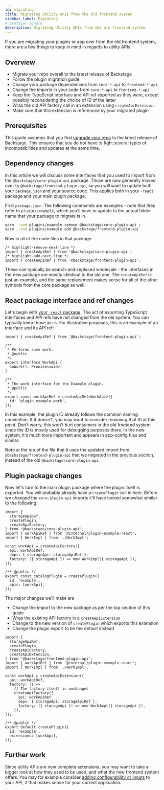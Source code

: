 ```yaml
---
id: migrating
title: Migrating Utility APIs from the old frontend system
sidebar_label: Migrating
# prettier-ignore
description: Migrating Utility APIs from the old frontend system
---
```


If you are migrating your plugins or app over from the old frontend system, there are a few things to keep in mind in regards to utility APIs.

## Overview

- Migrate your repo overall to the latest release of Backstage
- Follow the plugin migration guide <!-- TODO: Link -->
- Change your package dependencies from `core-*-api` to `frontend-*-api`
- Change the imports in your code from `core-*-api` to `frontend-*-api`
- Keep the TypeScript interface and API ref exported as they were, except possibly reconsidering the choice of ID of the latter
- Wrap the old API factory call in an extension using `createApiExtension`
- Make sure that this extension is referenced by your migrated plugin

## Prerequisites

This guide assumes that you first [upgrade your repo](../../getting-started/keeping-backstage-updated.md) to the latest release of Backstage. This ensures that you do not have to fight several types of incompatibilities and updates at the same time.

## Dependency changes

In this article we will discuss some interfaces that you used to import from the `@backstage/core-plugin-api` package. Those are now generally moved over to `@backstage/frontend-plugin-api`, so you will want to update both your `package.json` and your source code. This applies both in your `-react` package and your main plugin package.

First `package.json`. The following commands are examples - note that they refer to `plugins/example`, which you'll have to update to the actual folder name that your package to migrate is in.

```bash title="from your repo root"
yarn --cwd plugins/example remove @backstage/core-plugin-api ;
yarn --cwd plugins/example add @backstage/frontend-plugin-api
```

Now in all of the code files in that package:

```tsx title="in your source code"
/* highlight-remove-next-line */
import { createApiRef } from '@backstage/core-plugin-api';
/* highlight-add-next-line */
import { createApiRef } from '@backstage/frontend-plugin-api';
```

These can typically be search-and-replaced wholesale - the interfaces in the new package are mostly identical to the old one. The `createApiRef` is just an example, and the same replacement makes sense for all of the other symbols from the core package as well.

## React package interface and ref changes

Let's begin with [your `-react` package](../../architecture-decisions/adr011-plugin-package-structure.md). The act of exporting TypeScript interfaces and API refs have not changed from the old system. You can typically keep those as-is. For illustrative purposes, this is an example of an interface and its API ref:

```tsx title="in @internal/plugin-example-react"
import { createApiRef } from '@backstage/frontend-plugin-api';

/**
 * Performs some work.
 * @oublic
 */
export interface WorkApi {
  doWork(): Promise<void>;
}

/**
 * The work interface for the Example plugin.
 * @public
 */
export const workApiRef = createApiRef<WorkApi>({
  id: 'plugin.example.work',
});
```

In this example, the plugin ID already follows <!-- TODO: Link --> the common naming convention. If it doesn't, you may want to consider renaming that ID at this point. Don't worry, this won't hurt consumers in the old frontend system since the ID is mostly used for debugging purposes there. In the new system, it's much more important and appears in app-config files and similar.

Note at the top of the file that it uses the updated import from `@backstage/frontend-plugin-api` that we migrated in the previous section, instead of the old `@backstage/core-plugin-api`.

## Plugin package changes

Now let's turn to the main plugin package where the plugin itself is exported. You will probably already have a `createPlugin` call in here. Before we changed the `core-plugin-api` imports it'll have looked somewhat similar to the following:

```tsx title="in @internal/plugin-example, NOTE THIS IS LEGACY CODE"
import {
  storageApiRef,
  createPlugin,
  createApiFactory,
} from '@backstage/core-plugin-api';
import { workApiRef } from '@internal/plugin-example-react';
import { WorkImpl } from './WorkImpl';

const workApi = createApiFactory({
  api: workApiRef,
  deps: { storageApi: storageApiRef },
  factory: ({ storageApi }) => new WorkImpl({ storageApi }),
});

/** @public */
export const catalogPlugin = createPlugin({
  id: 'example',
  apis: [workApi],
});
```

The major changes we'll make are

- Change the import to the new package as per the top section of this guide
- Wrap the existing API factory in a `createApiExtension`
- Change to the new version of `createPlugin` which exports this extension
- Change the plugin export to be the default instead

```tsx title="in @internal/plugin-example"
import {
  storageApiRef,
  createPlugin,
  createApiFactory,
  createApiExtension,
} from '@backstage/frontend-plugin-api';
import { workApiRef } from '@internal/plugin-example-react';
import { WorkImpl } from './WorkImpl';

const workApi = createApiExtension({
  api: workApiRef,
  factory: () =>
    // The factory itself is unchanged
    createApiFactory({
      api: workApiRef,
      deps: { storageApi: storageApiRef },
      factory: ({ storageApi }) => new WorkImpl({ storageApi }),
    }),
});

/** @public */
export default createPlugin({
  id: 'example',
  extensions: [workApi],
});
```

## Further work

Since utility APIs are now complete extensions, you may want to take a bigger look at how they used to be used, and what the new frontend system offers. You may for example consider [adding configurability or inputs](./04-configuring.md) to your API, if that makes sense for your current application.
